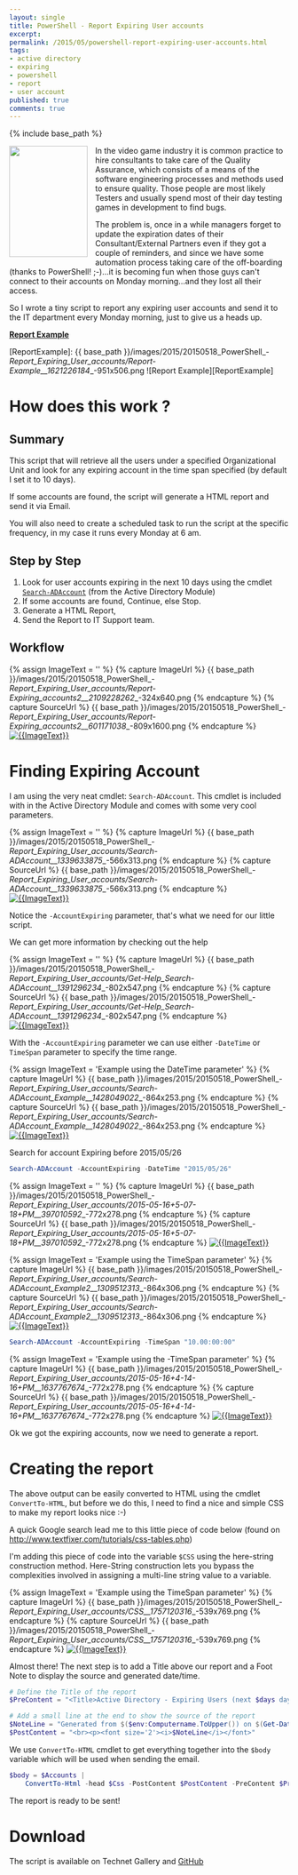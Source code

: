 ```yaml
---
layout: single
title: PowerShell - Report Expiring User accounts
excerpt: 
permalink: /2015/05/powershell-report-expiring-user-accounts.html
tags: 
- active directory
- expiring
- powershell
- report
- user account
published: true
comments: true
---
```

{% include base_path %} 
 
<a href="{{ base_path }}/images/2015/20150518_PowerShell_-_Report_Expiring_User_accounts/339px-Expired.svg__2053401180__-339x479.png" imageanchor="1" style="clear: left; float: left; margin-bottom: 1em; margin-right: 1em;"><img border="0" height="200" src="{{ base_path }}/images/2015/20150518_PowerShell_-_Report_Expiring_User_accounts/339px-Expired.svg__2053401180__-339x479.png" width="141" /></a>In the video game industry it is common practice to hire consultants to take care of the Quality Assurance, which consists of a means of the software engineering processes and methods used to ensure quality. Those people are most likely Testers and usually spend most of their day testing games in development to find bugs.

The problem is, once in a while managers forget to update the expiration dates of their Consultant/External Partners even if they got a couple of reminders, and since we have some automation process taking care of the off-boarding (thanks to PowerShell! ;-)...it is becoming fun when those guys can't connect to their accounts on Monday morning...and they lost all their access.


So I wrote a tiny script to report any expiring user accounts and send it to the IT department every Monday morning, just to give us a heads up.

<b><u>Report Example</u></b>

[ReportExample]: {{ base_path }}/images/2015/20150518_PowerShell_-_Report_Expiring_User_accounts/Report-Example__1621226184__-951x506.png
![Report Example][ReportExample]

# How does this work ?

## Summary

This script that will retrieve all the users under a specified Organizational Unit and look for any expiring account in the time span specified (by default I set it to 10 days).

If some accounts are found, the script will generate a HTML report and send it via Email.

You will also need to create a scheduled task to run the script at the specific frequency, in my case it runs every Monday at 6 am.

## Step by Step

1. Look for user accounts expiring in the next 10 days using the cmdlet [`Search-ADAccount`](https://technet.microsoft.com/en-us/library/hh852292.aspx) (from the Active Directory Module)
1. If some accounts are found, Continue, else Stop.
1. Generate a HTML Report,
1. Send the Report to IT Support team.

## Workflow

{% assign ImageText = '' %}
{% capture ImageUrl %}
{{ base_path }}/images/2015/20150518_PowerShell_-_Report_Expiring_User_accounts/Report-Expiring_accounts2__2109228262__-324x640.png
{% endcapture %}
{% capture SourceUrl %}
{{ base_path }}/images/2015/20150518_PowerShell_-_Report_Expiring_User_accounts/Report-Expiring_accounts2__601171038__-809x1600.png
{% endcapture %}
[![{{ImageText}}]({{ImageUrl}})]({{SourceUrl}})



# Finding Expiring Account

I am using the very neat cmdlet: `Search-ADAccount`. This cmdlet is included with in the Active Directory Module and comes with some very cool parameters.

{% assign ImageText = '' %}
{% capture ImageUrl %}
{{ base_path }}/images/2015/20150518_PowerShell_-_Report_Expiring_User_accounts/Search-ADAccount__1339633875__-566x313.png
{% endcapture %}
{% capture SourceUrl %}
{{ base_path }}/images/2015/20150518_PowerShell_-_Report_Expiring_User_accounts/Search-ADAccount__1339633875__-566x313.png
{% endcapture %}
[![{{ImageText}}]({{ImageUrl}})]({{SourceUrl}})

Notice the `-AccountExpiring` parameter, that's what we need for our little script.

We can get more information by checking out the help



{% assign ImageText = '' %}
{% capture ImageUrl %}
{{ base_path }}/images/2015/20150518_PowerShell_-_Report_Expiring_User_accounts/Get-Help_Search-ADAccount__1391296234__-802x547.png
{% endcapture %}
{% capture SourceUrl %}
{{ base_path }}/images/2015/20150518_PowerShell_-_Report_Expiring_User_accounts/Get-Help_Search-ADAccount__1391296234__-802x547.png
{% endcapture %}
[![{{ImageText}}]({{ImageUrl}})]({{SourceUrl}})


With the `-AccountExpiring` parameter we can use either `-DateTime` or `TimeSpan` parameter to specify the time range.

{% assign ImageText = 'Example using the DateTime parameter' %}
{% capture ImageUrl %}
{{ base_path }}/images/2015/20150518_PowerShell_-_Report_Expiring_User_accounts/Search-ADAccount_Example__1428049022__-864x253.png
{% endcapture %}
{% capture SourceUrl %}
{{ base_path }}/images/2015/20150518_PowerShell_-_Report_Expiring_User_accounts/Search-ADAccount_Example__1428049022__-864x253.png
{% endcapture %}
[![{{ImageText}}]({{ImageUrl}})]({{SourceUrl}})


Search for account Expiring before 2015/05/26

```powershell
Search-ADAccount -AccountExpiring -DateTime "2015/05/26"
```

{% assign ImageText = '' %}
{% capture ImageUrl %}
{{ base_path }}/images/2015/20150518_PowerShell_-_Report_Expiring_User_accounts/2015-05-16+5-07-18+PM__397010592__-772x278.png
{% endcapture %}
{% capture SourceUrl %}
{{ base_path }}/images/2015/20150518_PowerShell_-_Report_Expiring_User_accounts/2015-05-16+5-07-18+PM__397010592__-772x278.png
{% endcapture %}
[![{{ImageText}}]({{ImageUrl}})]({{SourceUrl}})



{% assign ImageText = 'Example using the TimeSpan parameter' %}
{% capture ImageUrl %}
{{ base_path }}/images/2015/20150518_PowerShell_-_Report_Expiring_User_accounts/Search-ADAccount_Example2__1309512313__-864x306.png
{% endcapture %}
{% capture SourceUrl %}
{{ base_path }}/images/2015/20150518_PowerShell_-_Report_Expiring_User_accounts/Search-ADAccount_Example2__1309512313__-864x306.png
{% endcapture %}
[![{{ImageText}}]({{ImageUrl}})]({{SourceUrl}})


```powershell
Search-ADAccount -AccountExpiring -TimeSpan "10.00:00:00"
```

{% assign ImageText = 'Example using the -TimeSpan parameter' %}
{% capture ImageUrl %}
{{ base_path }}/images/2015/20150518_PowerShell_-_Report_Expiring_User_accounts/2015-05-16+4-14-16+PM__1637767674__-772x278.png
{% endcapture %}
{% capture SourceUrl %}
{{ base_path }}/images/2015/20150518_PowerShell_-_Report_Expiring_User_accounts/2015-05-16+4-14-16+PM__1637767674__-772x278.png
{% endcapture %}
[![{{ImageText}}]({{ImageUrl}})]({{SourceUrl}})

Ok we got the expiring accounts, now we need to generate a report.


# Creating the report

The above output can be easily converted to HTML using the cmdlet `ConvertTo-HTML`, but before we do this, I need to find a nice and simple CSS to make my report looks nice :-)

A quick Google search lead me to this little piece of code below (found on <http://www.textfixer.com/tutorials/css-tables.php>)

I'm adding this piece of code into the variable `$CSS` using the here-string construction method.
Here-String construction lets you bypass the complexities involved in assigning a multi-line string value to a variable.

{% assign ImageText = 'Example using the TimeSpan parameter' %}
{% capture ImageUrl %}
{{ base_path }}/images/2015/20150518_PowerShell_-_Report_Expiring_User_accounts/CSS__1757120316__-539x769.png
{% endcapture %}
{% capture SourceUrl %}
{{ base_path }}/images/2015/20150518_PowerShell_-_Report_Expiring_User_accounts/CSS__1757120316__-539x769.png
{% endcapture %}
[![{{ImageText}}]({{ImageUrl}})]({{SourceUrl}})


Almost there! The next step is to add a Title above our report and a Foot Note to display the source and generated date/time.


```powershell
# Define the Title of the report
$PreContent = "<Title>Active Directory - Expiring Users (next $days days)</Title>"

# Add a small line at the end to show the source of the report
$NoteLine = "Generated from $($env:Computername.ToUpper()) on $(Get-Date -format 'yyyy/MM/dd HH:mm:ss')"
$PostContent = "<br><p><font size='2'><i>$NoteLine</i></font>"
```


We use `ConvertTo-HTML` cmdlet to get everything together into the `$body` variable which will be used when sending the email.


```powershell
$body = $Accounts |
    ConvertTo-Html -head $Css -PostContent $PostContent -PreContent $PreContent
```

The report is ready to be sent!

# Download

The script is available on Technet Gallery and <a href="https://github.com/lazywinadmin/PowerShell/blob/master/AD-USER-Report_Expiring_users/AD-USER-Report_Expiring_users.ps1" target="_blank">GitHub</a>